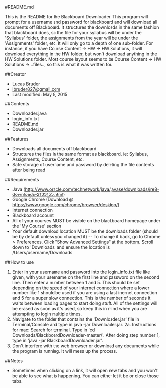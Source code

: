 #README.md

This is the README for the Blackboard Downloader. This program will prompt for a username and password for blackboard and will download all documents off Blackboard. It structures the downloads in the same fashion that blackboard does, so the file for your syllabus will be under the 'Syllabus' folder, the assignments from the year will be under the 'Assignments' folder, etc. It will only go to a depth of one sub-folder. For instance, if you have Course Content -> HW -> HW Solutions, it will download everything in the HW folder, but won't download anything in the HW Solutions folder. Most course layout seems to be Course Content -> HW Solutions -> ..files.., so this is what it was written for. 

##Creator
- Lucas Bruder
- lbruder827@gmail.com
- Last modified: May 9, 2015

##Contents
- Downloader.java
- login_info.txt
- README.md
- Downloader.jar

##Features
- Downloads all documents off blackboard
- Structures the files in the same format as blackboard. ie: Syllabus, Assignments, Course Content, etc.
- Safe storage of username and password by deleting the file contents after being read

##Requirements
- Java (http://www.oracle.com/technetwork/java/javase/downloads/jre8-downloads-2133155.html)
- Google Chrome (Download @ https://www.google.com/chrome/browser/desktop/)
- Internet connection
- Blackboard account
- All of your courses MUST be visible on the blackboard homepage under the 'My Course' section
- Your default download location MUST be the downloads folder (should be by default unless you changed it)
-- To change it back, go to Chrome > Preferences. Click "Show Advanced Settings" at the bottom. Scroll down to 'Downloads' and ensure the location is /Users/username/Downloads

##How to use
1. Enter in your username and password into the login_info.txt file like given, with your username on the first line and password on the second line. Then enter a number between 1 and 5. This should be set depending on the speed of your internet connection where a lower number like 1 should be used if you are using a fast inernet connection and 5 for a super slow connection. This is the number of seconds it waits between loading pages to start doing stuff. All of the settings will be erased as soon as it's used, so keep this in mind when you are attempting to login multiple times.
2. Navigate to the folder that contains the 'Downloader.jar' file in Terminal/Console and type in java -jar Downloader.jar.
2a.  Instructions for mac:
   Search for terminal. Type in 'cd Downloads/BlackboardDownloader-master/'. After doing step number 1, type in 'java -jar BlackboardDownloader.jar'.
3. Don't interfere with the web browser or download any documents while the program is running. It will mess up the process.


##Notes
- Sometimes when clicking on a link, it will open new tabs and you won't be able to see what is happening. You can either let it be or close those tabs.
